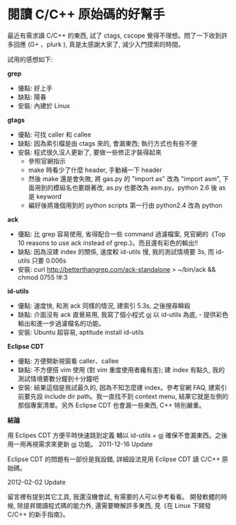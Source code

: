 # 閱讀 C/C++ 原始碼的好幫手


最近有需求讀 C/C++ 的東西, 試了 ctags, cscope 覺得不理想。問了一下收到許多回應 (G+ 、plurk ), 真是太感謝大家了, 減少入門摸索的時間。

試用的感想如下:

**grep**

- 優點: 好上手
- 缺點: 陽春
- 安裝: 內建於 Linux

**gtags**

- 優點: 可找 caller 和 callee
- 缺點: 因為索引檔是由 ctags 來的, 會漏東西; 執行方式也有些不便
- 安裝: 程式很久沒人更新了, 要做一些修正才裝得起來
    - 參照官網指示
    - make 時看少了什麼 header, 手動補一下 header
    - 然後 make 還是會失敗, 將 gas.py 的 "import as" 改為 "import asm", 下面用到的模組名也要跟著改, as.py 也要改為 asm.py。python 2.6 後 as 是 keyword
    - 編好後將幾個用到的 python scripts 第一行由 python2.4 改為 python

**ack**

- 優點: 比 grep 容易使用, 省得配合一些 command 過濾檔案, 見官網的《Top 10 reasons to use ack instead of grep.》。而且還有彩色的輸出!!
- 缺點: 因為沒建 index 的關係, 速度較 id-utils 慢, 我的測試情境要 3s, 而 id-utils 只要 0.006s
- 安裝: curl http://betterthangrep.com/ack-standalone > ~/bin/ack && chmod 0755 !#:3

**id-utils**

- 優點: 速度快, 和測 ack 同樣的情況, 建索引 5.3s, 之後搜尋瞬殺
- 缺點: 介面沒有 ack 直覺易用, 我寫了個小程式 gj 以 id-utils 為底, - 提供彩色輸出和進一步過濾檔名的功能。
- 安裝: Ubuntu 超容易, aptitude install id-utils

**Eclipse CDT**

- 優點: 方便開新視窗看 caller、callee
- 缺點: 不方便搭 vim 使用 (對 vim 重度使用者纔有差); 建 index 有點久, 我的測試情境要數分鐘到十分鐘吧
- 安裝: 結果這個是我試最久的, 因為不知怎麼建 index。參考官網 FAQ, 建索引前要先設 include dir path。我一直找不到 context menu, 結果它就是左側的那個專案清單。另外 Eclipse CDT 也會漏一些東西, C++ 特別嚴重。

**結論**

用 Eclipes CDT 方便平時快速跳到定義
輔以 id-utils + gj 確保不會漏東西。之後用一用再視需求來更新 gj 功能。
2011-12-16 Update

Eclipse CDT 的問題有一部份是我設錯, 詳細設法見用 Eclipse CDT 讀 C/C++ 原始碼。

2012-02-02 Update

留言裡有提到其它工具, 我還沒機會試, 有需要的人可以參考看看。
開發軟體的時候, 除提昇閱讀程式碼的能力外, 還需要瞭解許多東西, 見《在 Linux 下開發 C/C++ 的新手指南》。
